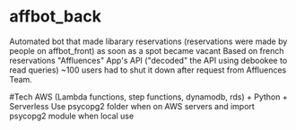 # affbot_back
Automated bot that made libarary reservations (reservations were made by people on affbot_front) as soon as a spot became vacant
Based on french reservations "Affluences" App's API ("decoded" the API using debookee to read queries)
~100 users 
had to shut it down after request from Affluences Team.

#Tech
AWS (Lambda functions, step functions, dynamodb, rds) + Python + Serverless
Use psycopg2 folder when on AWS servers and import psycopg2 module when local use
